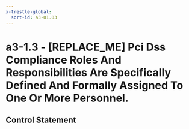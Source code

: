 ```yaml
---
x-trestle-global:
  sort-id: a3-01.03
---
```


# a3-1.3 - \[REPLACE_ME\] Pci Dss Compliance Roles And Responsibilities Are Specifically Defined And Formally Assigned To One Or More Personnel.

## Control Statement
